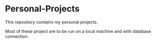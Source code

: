 # Personal-Projects
This repository contains my personal projects.

Most of these project are to be run on a local machine and with database connection.



